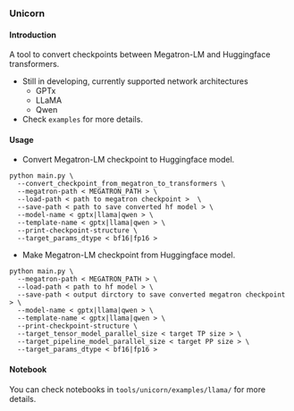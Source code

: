 ### Unicorn

#### Introduction
A tool to convert checkpoints between Megatron-LM and Huggingface transformers.
* Still in developing, currently supported network architectures
  * GPTx
  * LLaMA
  * Qwen
* Check `examples` for more details.

#### Usage
* Convert Megatron-LM checkpoint to Huggingface model.
```shell
python main.py \
  --convert_checkpoint_from_megatron_to_transformers \
  --megatron-path < MEGATRON_PATH > \
  --load-path < path to megatron checkpoint >  \
  --save-path < path to save converted hf model > \
  --model-name < gptx|llama|qwen > \
  --template-name < gptx|llama|qwen > \
  --print-checkpoint-structure \
  --target_params_dtype < bf16|fp16 >
```

* Make Megatron-LM checkpoint from Huggingface model.
```shell
python main.py \
  --megatron-path < MEGATRON_PATH > \
  --load-path < path to hf model > \
  --save-path < output dirctory to save converted megatron checkpoint > \
  --model-name < gptx|llama|qwen > \
  --template-name < gptx|llama|qwen > \
  --print-checkpoint-structure \
  --target_tensor_model_parallel_size < target TP size > \
  --target_pipeline_model_parallel_size < target PP size > \
  --target_params_dtype < bf16|fp16 >
```

#### Notebook
You can check notebooks in `tools/unicorn/examples/llama/` for more details.
